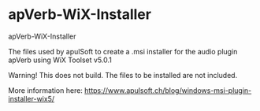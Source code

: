 # apVerb-WiX-Installer
apVerb-WiX-Installer

The files used by apulSoft to create a .msi installer for the audio plugin apVerb using WiX Toolset v5.0.1

Warning! This does not build. The files to be installed are not included.

More information here: https://www.apulsoft.ch/blog/windows-msi-plugin-installer-wix5/
